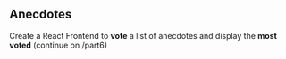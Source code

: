 ## Anecdotes

Create a React Frontend to **vote** a list of anecdotes and display the **most voted** (continue on /part6)